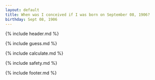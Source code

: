 ```yaml
---
layout: default
title: When was I conceived if I was born on September 08, 1906?
birthday: Sept 08, 1906
---
```


{% include header.md %}

{% include guess.md %}

{% include calculate.md %}

{% include safety.md %}

{% include footer.md %}



